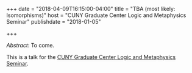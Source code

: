 +++
date = "2018-04-09T16:15:00-04:00"
title = "TBA (most likely: Isomorphisms)"
host = "CUNY Graduate Center Logic and Metaphysics Seminar"
publishdate = "2018-01-05"

+++

*Abstract*: To come.

This is a talk for the [CUNY Graduate Center Logic and Metaphysics Seminar](https://philosophy.commons.gc.cuny.edu/logic-metaphysics-spring-2016-schedule/).

